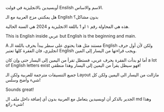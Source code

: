 أوبسيدين بالانجليزية في فولت Enslish الاسم والاساس.

هل يمكنني مزج العربية مع الـ English بدون مشاكل؟

هذه هي المحاولة رقم ١ او 1 باللغة الانجليزية و 2024 هي السنة الحالية.

This is English inside عربي but English is the beginning and main.

A مستند مثل هذا يحتوي على سطر يبدأ بحرف باللغة الـ English ولكن لأن أول حرف انجليزي، فان الفقرة كلها تعتبر English ويجب قراءتها من اليسار إلى المين.

أما لو بدأت الفقرة بحرف عربي، فستظل تقرأ من اليمين إلى اليسار حتى وإن كان a lot of English letters exist فهو سيظل يقرأ من اليمين إلى اليسار وهذا منطقي!

جميع التنسيقات مترجمة للعربية ولكن الـ Layout مازالت من اليسار الى اليمين ولكن كل شيء واضح وسلس!

Sounds great!

الجدير بالذكر أن اوبسيدين يتعامل مع العربية بدون أي إضافة داخل ملف ال md وهذا شيء رائع!